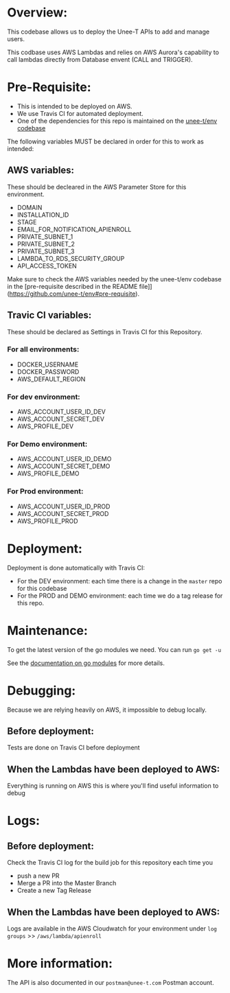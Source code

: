 # Overview:

This codebase allows us to deploy the Unee-T APIs to add and manage users.

This codbase uses AWS Lambdas and relies on AWS Aurora's capability to call lambdas directly from Database envent (CALL and TRIGGER).

# Pre-Requisite:

- This is intended to be deployed on AWS.
- We use Travis CI for automated deployment.
- One of the dependencies for this repo is maintained on the [unee-t/env codebase](https://github.com/unee-t/env)

The following variables MUST be declared in order for this to work as intended:

## AWS variables:

These should be decleared in the AWS Parameter Store for this environment.

- DOMAIN
- INSTALLATION_ID
- STAGE
- EMAIL_FOR_NOTIFICATION_APIENROLL
- PRIVATE_SUBNET_1
- PRIVATE_SUBNET_2
- PRIVATE_SUBNET_3
- LAMBDA_TO_RDS_SECURITY_GROUP
- API_ACCESS_TOKEN

Make sure to check the AWS variables needed by the unee-t/env codebase in the [pre-requisite described in the README file]](https://github.com/unee-t/env#pre-requisite).

## Travic CI variables:

These should be declared as Settings in Travis CI for this Repository.

### For all environments:
 - DOCKER_USERNAME
 - DOCKER_PASSWORD
 - AWS_DEFAULT_REGION

### For dev environment:
 - AWS_ACCOUNT_USER_ID_DEV
 - AWS_ACCOUNT_SECRET_DEV
 - AWS_PROFILE_DEV

### For Demo environment:
 - AWS_ACCOUNT_USER_ID_DEMO
 - AWS_ACCOUNT_SECRET_DEMO
 - AWS_PROFILE_DEMO

### For Prod environment:
 - AWS_ACCOUNT_USER_ID_PROD
 - AWS_ACCOUNT_SECRET_PROD
 - AWS_PROFILE_PROD

# Deployment:

Deployment is done automatically with Travis CI:
- For the DEV environment: each time there is a change in the `master` repo for this codebase
- For the PROD and DEMO environment: each time we do a tag release for this repo.

# Maintenance:

To get the latest version of the go modules we need. 
You can run
`go get -u`

See the [documentation on go modules](https://blog.golang.org/using-go-modules) for more details.

# Debugging:

Because we are relying heavily on AWS, it impossible to debug locally.

## Before deployment:

Tests are done on Travis CI before deployment

## When the Lambdas have been deployed to AWS:

Everything is running on AWS this is where you'll find useful information to debug


# Logs:

## Before deployment:

Check the Travis CI log for the build job for this repository each time you 
- push a new PR
- Merge a PR into the Master Branch
- Create a new Tag Release

## When the Lambdas have been deployed to AWS:

Logs are available in the AWS Cloudwatch for your environment under `log groups` >> `/aws/lambda/apienroll`

# More information:

The API is also documented in our `postman@unee-t.com` Postman account.
